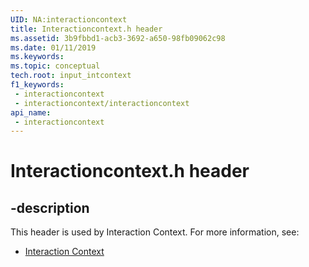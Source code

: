 ```yaml
---
UID: NA:interactioncontext
title: Interactioncontext.h header
ms.assetid: 3b9fbbd1-acb3-3692-a650-98fb09062c98
ms.date: 01/11/2019
ms.keywords: 
ms.topic: conceptual
tech.root: input_intcontext
f1_keywords:
 - interactioncontext
 - interactioncontext/interactioncontext
api_name:
 - interactioncontext
---
```


# Interactioncontext.h header


## -description

This header is used by Interaction Context. For more information, see:

- [Interaction Context](../_input_intcontext/index.md)


